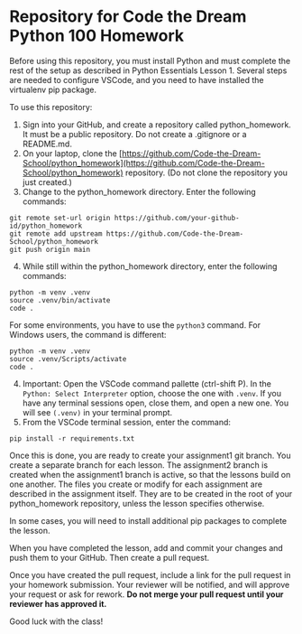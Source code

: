 # Repository for Code the Dream Python 100 Homework

Before using this repository, you must install Python and must complete the rest of the setup as described in Python Essentials Lesson 1. Several steps are needed to configure VSCode, and you need to have installed the virtualenv pip package.

To use this repository:

1. Sign into your GitHub, and create a repository called python_homework.  It must be a public repository.  Do not create a .gitignore or a README.md.
2. On your laptop, clone the [https://github.com/Code-the-Dream-School/python_homework](https://github.com/Code-the-Dream-School/python_homework) repository. (Do not clone the repository you just created.)
3. Change to the python_homework directory.  Enter the following commands:
```shell
git remote set-url origin https://github.com/your-github-id/python_homework
git remote add upstream https://github.com/Code-the-Dream-School/python_homework
git push origin main
```
4. While still within the python_homework directory, enter the following commands:
```shell
python -m venv .venv
source .venv/bin/activate
code .
```
For some environments, you have to use the `python3` command.  For Windows users, the command is different:
```shell
python -m venv .venv
source .venv/Scripts/activate
code .
```
4. Important: Open the VSCode command pallette (ctrl-shift P).  In the `Python: Select Interpreter` option, choose the one with `.venv`.  If you have any terminal sessions open, close them, and open a new one.  You will see `(.venv)` in your terminal prompt.
5. From the VSCode terminal session, enter the command:
```shell
pip install -r requirements.txt
```

Once this is done, you are ready to create your assignment1 git branch.  You create a separate branch for each lesson.  The assignment2 branch is created when the assignment1 branch is active, so that the lessons build on one another.  The files you create or modify for each assignment are described in the assignment itself.  They are to be created in the root of your python_homework repository, unless the lesson specifies otherwise.

In some cases, you will need to install additional pip packages to complete the lesson.

When you have completed the lesson, add and commit your changes and push them to your GitHub.  Then create a pull request.

Once you have created the pull request, include a link for the pull request in your homework submission.  Your reviewer will be notified, and will approve your request or ask for rework.  **Do not merge your pull request until your reviewer has approved it.**

Good luck with the class!